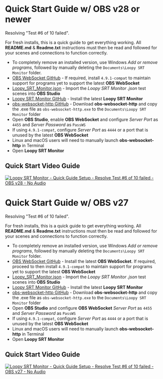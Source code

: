 Quick Start Guide w/ OBS v28 or newer
=====================================

Resolving "Test #6 of 10 failed".

For fresh installs, this is a quick guide to get everything working. All **README.md** & **Readme.txt** instructions must then be read and followed for your scenes and connections to function correctly.

- To completely remove an installed version, use Windows _Add or remove programs_, followed by manually deleting the ```Documents\Loopy SRT Monitor``` folder.
- [OBS WebSocket GitHub](https://github.com/Palakis/obs-websocket/releases/latest) - If required, install ```4.9.1-compat``` to maintain support for programs yet to support the latest **OBS WebSocket**
- [Loopy_SRT_Monitor.json](https://raw.githubusercontent.com/loopy750/SRT-Stats-Monitor/main/modifications/resources/Loopy_SRT_Monitor.json) - Import the _Loopy SRT Monitor .json_ test scenes into **OBS Studio**
- [Loopy SRT Monitor GitHub](https://github.com/loopy750/SRT-Stats-Monitor/releases) - Install the latest **Loopy SRT Monitor**
- [obs-websocket-http GitHub](https://github.com/IRLToolkit/obs-websocket-http/releases) - Download **obs-websocket-http** and copy the .exe file as ```obs-websocket-http.exe``` to the ```Documents\Loopy SRT Monitor``` folder
- Open **OBS Studio**, enable **OBS WebSocket** and configure _Server Port_ as ```4455``` and _Server Password_ as ```PassWS```
- If using ```4.9.1-compat```, configure _Server Port_ as ```4444``` or a port that is unused by the latest **OBS WebSocket**
- Linux and macOS users will need to manually launch **obs-websocket-http** in Terminal
- Open **Loopy SRT Monitor**

Quick Start Video Guide
-----------------------

[![Loopy SRT Monitor - Quick Guide Setup - Resolve Test #6 of 10 failed - OBS v28 - No Audio](https://img.youtube.com/vi/r1TGsCbPms4/0.jpg)](https://www.youtube.com/watch?v=r1TGsCbPms4)



Quick Start Guide w/ OBS v27
============================

Resolving "Test #6 of 10 failed".

For fresh installs, this is a quick guide to get everything working. All **README.md** & **Readme.txt** instructions must then be read and followed for your scenes and connections to function correctly.

- To completely remove an installed version, use Windows _Add or remove programs_, followed by manually deleting the ```Documents\Loopy SRT Monitor``` folder.
- [OBS WebSocket GitHub](https://github.com/Palakis/obs-websocket/releases/latest) - Install the latest **OBS WebSocket**. If required, proceed to then install ```4.9.1-compat``` to maintain support for programs yet to support the latest **OBS WebSocket**
- [Loopy_SRT_Monitor.json](https://raw.githubusercontent.com/loopy750/SRT-Stats-Monitor/main/modifications/resources/Loopy_SRT_Monitor.json) - Import the _Loopy SRT Monitor .json_ test scenes into **OBS Studio**
- [Loopy SRT Monitor GitHub](https://github.com/loopy750/SRT-Stats-Monitor/releases) - Install the latest **Loopy SRT Monitor**
- [obs-websocket-http GitHub](https://github.com/IRLToolkit/obs-websocket-http/releases) - Download **obs-websocket-http** and copy the .exe file as ```obs-websocket-http.exe``` to the ```Documents\Loopy SRT Monitor``` folder
- Open **OBS Studio** and configure **OBS WebSocket** _Server Port_ as ```4455``` and _Server Password_ as ```PassWS```
- If using ```4.9.1-compat```, configure _Server Port_ as ```4444``` or a port that is unused by the latest **OBS WebSocket**
- Linux and macOS users will need to manually launch **obs-websocket-http** in Terminal
- Open **Loopy SRT Monitor**

Quick Start Video Guide
-----------------------

[![Loopy SRT Monitor - Quick Guide Setup - Resolve Test #6 of 10 failed - OBS v27 - No Audio](https://img.youtube.com/vi/493X5a8SZnA/0.jpg)](https://www.youtube.com/watch?v=493X5a8SZnA)
